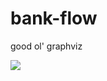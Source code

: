 # bank-flow

good ol' graphviz

<img src="https://cdn.rawgit.com/TAQ2/bank-flow/master/diagram.svg" />
